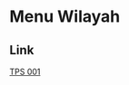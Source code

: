 # Menu Wilayah

## Link

[TPS 001](https://github.com/gigit-pemilu/pemilu-2024-81-maluku/tree/main/pilpres/hitung-suara/sub/81-maluku/sub/02-maluku-tenggara/sub/05-kei-besar-utara-timur/sub/2002-ohoiraut/sub/001-tps)

